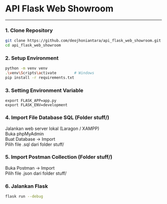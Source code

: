# API Flask Web Showroom
---
### 1. Clone Repository

```bash
git clone https://github.com/deojhoniantara/api_flask_web_showroom.git
cd api_flask_web_showroom
```  

### 2. Setup Environment

```bash
python -m venv venv
.\venv\Scripts\activate        # Windows
pip install -r requirements.txt
```  

### 3. Setting Environment Variable
```bask
export FLASK_APP=app.py
export FLASK_ENV=development
```

### 4. Import File Database SQL (Folder stuff/)
Jalankan web server lokal (Laragon / XAMPP)  
Buka phpMyAdmin  
Buat Database → Import  
Pilih file .sql dari folder stuff/  

### 5. Import Postman Collection (Folder stuff/)
Buka Postman → Import  
Pilih file .json dari folder stuff/  

### 6. Jalankan Flask
```bash
flask run --debug
```
